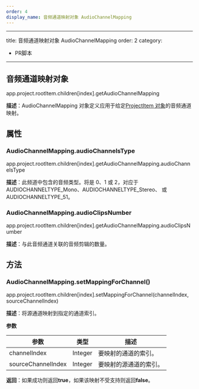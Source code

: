 ```yaml
---
order: 4
display_name: 音频通道映射对象 AudioChannelMapping
---
```


---
title: 音频通道映射对象 AudioChannelMapping
order: 2
category:

- PR脚本

---

## 音频通道映射对象

app.project.rootItem.children[index].getAudioChannelMapping

**描述**：AudioChannelMapping 对象定义应用于给定[ProjectItem 对象](https://ppro-scripting.docsforadobe.dev/item/projectitem.html#projectitem)的音频通道映射。

## 属性

### AudioChannelMapping.audioChannelsType

app.project.rootItem.children[index].getAudioChannelMapping.audioChannelsType

**描述**：此频道中包含的音频类型。将是 0、1 或 2，对应于 AUDIOCHANNELTYPE_Mono、AUDIOCHANNELTYPE_Stereo、 或 AUDIOCHANNELTYPE_51。

### AudioChannelMapping.audioClipsNumber

app.project.rootItem.children[index].getAudioChannelMapping.audioClipsNumber

**描述**：与此音频通道关联的音频剪辑的数量。

## 方法

### AudioChannelMapping.setMappingForChannel()

app.project.rootItem.children[index].setMappingForChannel(channelIndex, sourceChannelIndex)

**描述**：将源通道映射到指定的通道索引。

**参数**

| 参数               | 类型    | 描述                   |
| ------------------ | ------- | ---------------------- |
| channelIndex       | Integer | 要映射的通道的索引。   |
| sourceChannelIndex | Integer | 要映射的源通道的索引。 |

**返回**：如果成功则返回**true**，如果该映射不受支持则返回**false**。
